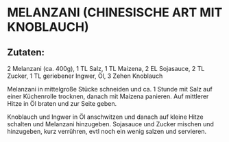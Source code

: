 # MELANZANI (CHINESISCHE ART MIT KNOBLAUCH)

## Zutaten:

2 Melanzani (ca. 400g), 1 TL Salz, 1 TL Maizena, 2 EL Sojasauce, 2 TL
Zucker, 1 TL geriebener Ingwer, Öl, 3 Zehen Knoblauch

Melanzani in mittelgroße Stücke schneiden und ca. 1 Stunde mit Salz auf
einer Küchenrolle trocknen, danach mit Maizena panieren. Auf mittlerer
Hitze in Öl braten und zur Seite geben.

Knoblauch und Ingwer in Öl anschwitzen und danach auf kleine Hitze
schalten und Melanzani hinzugeben. Sojasauce und Zucker mischen und
hinzugeben, kurz verrühren, evtl noch ein wenig salzen und servieren.

